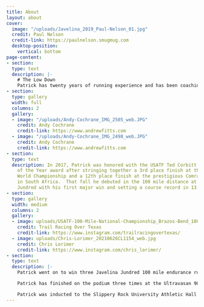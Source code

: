 ```yaml
---
title: About
layout: about
cover:
  image: "/uploads/Javelina_2019_Paul-Nelson_01.jpg"
  credit: Paul Nelson
  credit-link: https://paulnelson.smugmug.com
  desktop-position:
    vertical: bottom
page-content:
- section: 
  type: text
  description: |-
    # The Low Down
    Patrick has twenty years of running experience and has been coaching endurance athletes for ten years.  He is a native of Southwestern PA and obtained a B.S. in Exercise Science while competing in Cross Country/Track and Field at Slippery Rock University. Patrick runs professionally for HOKA One One and GU Energy Labs.
- section: 
  type: gallery
  width: full
  columns: 2
  gallery:
  - image: "/uploads/Andy-Cochrane_IMG_2505_web.JPG"
    credit: Andy Cochrane
    credit-link: https://www.andrewfitts.com
  - image: "/uploads/Andy-Cochrane_IMG_2498_web.JPG"
    credit: Andy Cochrane
    credit-link: https://www.andrewfitts.com
- section: 
  type: text
  description: In 2017, Patrick was honored with the USATF Ted Corbitt Ultrarunner
    of the Year award after stringing together a 3rd place finish at the IAU 100K
    World Championship and a 12th place finish at the prestigious Comrades Marathon
    in South Africa.  That fall he debuted in the 100 mile distance at the Javelina
    Jundred with his first major win and setting a course record in 13:01.14.
- section: 
  type: gallery
  width: medium
  columns: 2
  gallery:
  - image: uploads/USATF-100-Mile-National-Championship_Brazos-Bend_100_IMG_2913_web.JPG
    credit: Trail Racing Over Texas
    credit-link: https://www.instagram.com/trailracingovertexas/
  - image: uploads/Chris-Lorimer_20210626CL1154_web.jpg
    credit: Chris Lorimer
    credit-link: https://www.instagram.com/chris_lorimer/
- section: 
  type: text
  description: |-
    Patrick went on to win three Javelina Jundred 100 mile endurance runs in a row in 2017, 2018, and 2019.  Along the way, he won his first national championship at the 2019 USATF 100 Mile Trail Championships and set a new course record at Brazos Bend 100 in 12:21.43.  Patrick competed in his first Western States 100 Mile Endurance Run in the summer of 2019, finishing in 8th overall with a time of 15:54.31 and followed up with a 19th place performance at the 2021 WSER.

    Patrick has finished on the podium three times at the Ultravasan 90K in 2016-2018.  In 2020, Patrick won the Yeti 100 Mile Endurance Run setting a new course record en route. Patrick’s marks in the 50 mile (5:08), 100K (6:33), and 100 mile (12:21) distances all sit on the All-Time Top 10 north American Lists.

    Patrick was inducted to the Slippery Rock University Athletic Hall of Fame in 2021.  He lives in Savannah, GA with his wife Adrienne, their two dogs, and two cats.
---
```


